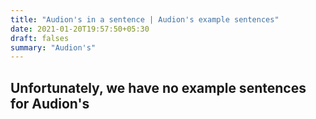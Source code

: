 ```yaml
---
title: "Audion's in a sentence | Audion's example sentences"
date: 2021-01-20T19:57:50+05:30
draft: falses
summary: "Audion's"
---
```

## Unfortunately, we have no example sentences for Audion's                 
